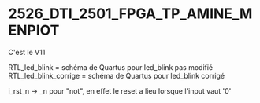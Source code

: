 # 2526_DTI_2501_FPGA_TP_AMINE_MENPIOT

C'est le V11

RTL_led_blink = schéma de Quartus pour led_blink pas modifié
RTL_led_blink_corrige = schéma de Quartus pour led_blink corrigé

i_rst_n -> _n pour "not", en effet le reset a lieu lorsque l'input vaut '0'
